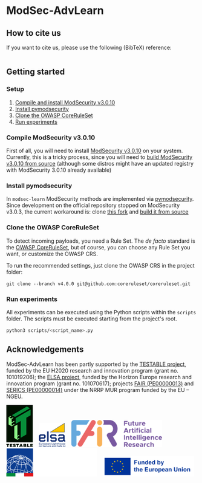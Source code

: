 # ModSec-AdvLearn

## How to cite us

If you want to cite us, please use the following (BibTeX) reference:
```bibtex
```

## Getting started

### Setup

1. [Compile and install ModSecurity v3.0.10](#compile-modsecurity-v3010)
2. [Install pymodsecurity](#install-pymodsecurity)
3. [Clone the OWASP CoreRuleSet](#clone-the-owasp-coreruleset)
4. [Run experiments](#run-experiments)

### Compile ModSecurity v3.0.10 

First of all, you will need to install [ModSecurity v3.0.10](https://github.com/SpiderLabs/ModSecurity/releases/tag/v3.0.10) on your system.
Currently, this is a tricky process, since you will need to [build ModSecurity v3.0.10 from source](https://github.com/SpiderLabs/ModSecurity/wiki/Compilation-recipes-for-v3.x)
(although some distros might have an updated registry with ModSecurity 3.0.10 already available)

### Install pymodsecurity

In `modsec-learn` ModSecurity methods are implemented via [pymodsecurity](https://github.com/pymodsecurity/pymodsecurity).
Since development on the official repository stopped on ModSecurity v3.0.3, the current workaround is: clone [this fork](https://github.com/AvalZ/pymodsecurity) and [build it from source](https://github.com/AvalZ/pymodsecurity#building-from-source)

### Clone the OWASP CoreRuleSet

To detect incoming payloads, you need a Rule Set.
The *de facto* standard is the [OWASP CoreRuleSet](https://github.com/coreruleset/coreruleset), but of course, you can choose any Rule Set you want, or customize the OWASP CRS.

To run the recommended settings, just clone the OWASP CRS in the project folder:
```
git clone --branch v4.0.0 git@github.com:coreruleset/coreruleset.git
```

### Run experiments

All experiments can be executed using the Python scripts within the `scripts` folder. The scripts must be executed starting from the project's root.
```bash
python3 scripts/<script_name>.py
```

## Acknowledgements

ModSec-AdvLearn has been partly supported by the [TESTABLE project](https://testable.eu/), funded by the EU H2020 research and innovation program (grant no. 101019206); the [ELSA project](https://elsa-ai.eu/), funded by the Horizon Europe research and innovation program (grant no. 101070617); projects [FAIR (PE00000013)](https://fondazione-fair.it/) and [SERICS (PE00000014)](https://serics.eu/) under the NRRP MUR program funded by the EU – NGEU.

<img src="assets/logos/testable.png" alt="testable" style="width:70px;"/> &nbsp;&nbsp; 
<img src="assets/logos/elsa.png" alt="elsa" style="width:70px;"/> &nbsp;&nbsp;
<img src="assets/logos/fair.svg" alt="fair" style="width:240px;"/> &nbsp;&nbsp;
<img src="assets/logos/serics.svg" alt="elsa" style="width:240px;"/> &nbsp;&nbsp;
<img src="assets/logos/FundedbytheEU.png" alt="europe" style="width:240px;"/>
